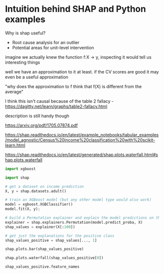 # Intuition behind SHAP and Python examples

Why is shap useful?
* Root cause analysis for an outlier
* Potential areas for unit-level intervention

imagine we actually knew the function f:X -> y, inspecting it would tell us interesting things 

well we have an approximation to it at least. if the CV scores are good it may even be a useful approximation

"why does the approximation to f think that f(X) is different from the average"

I think this isn't causal because of the table 2 fallacy - https://dagitty.net/learn/graphs/table2-fallacy.html

description is still handy though

https://arxiv.org/pdf/1705.07874.pdf

https://shap.readthedocs.io/en/latest/example_notebooks/tabular_examples/model_agnostic/Census%20income%20classification%20with%20scikit-learn.html

https://shap.readthedocs.io/en/latest/generated/shap.plots.waterfall.html#shap.plots.waterfall 

```python
import xgboost

import shap

# get a dataset on income prediction
X, y = shap.datasets.adult()

# train an XGBoost model (but any other model type would also work)
model = xgboost.XGBClassifier()
model.fit(X, y);

# build a Permutation explainer and explain the model predictions on the given dataset
explainer = shap.explainers.Permutation(model.predict_proba, X)
shap_values = explainer(X[:100])

# get just the explanations for the positive class
shap_values_positive = shap_values[..., 1]

shap.plots.bar(shap_values_positive)

shap.plots.waterfall(shap_values_positive[0])

shap_values_positive.feature_names
```
